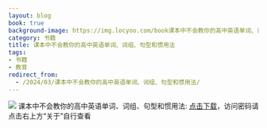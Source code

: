 ```yaml
---
layout: blog
book: true
background-image: https://img.locyoo.com/book课本中不会教你的高中英语单词、词组、句型和惯用法.jpg
category: 书籍
title: 课本中不会教你的高中英语单词、词组、句型和惯用法
tags:
- 书籍
- 教育
redirect_from:
  - /2024/03/课本中不会教你的高中英语单词、词组、句型和惯用法/
---
```

![](https://img.locyoo.com/book课本中不会教你的高中英语单词、词组、句型和惯用法.jpg)
课本中不会教你的高中英语单词、词组、句型和惯用法: <a name = "ref1" href="https://url18.ctfile.com/f/50983618-1380724735-5080ec?p=3619">点击下载</a>，访问密码请点击右上方“关于”自行查看
